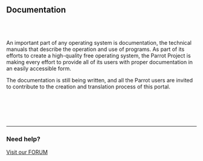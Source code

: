 ## Documentation ##

<html>
<br><br>
</html>

An important part of any operating system is documentation, the technical manuals that describe the operation and use of programs. As part of its efforts to create a high-quality free operating system, the Parrot Project is making every effort to provide all of its users with proper documentation in an easily accessible form.

The documentation is still being written, and all the Parrot users are invited to contribute to the creation and translation process of this portal.

<html>
<br><br><br><br>
</html>

----

<html>
<h3>Need help?</h3>
<a href="https://community.parrotsec.org/" class="btn btn-primary">Visit our FORUM</a>
</html>
